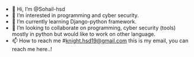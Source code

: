 - 👋 Hi, I’m @Sohail-hsd
- 👀 I’m interested in programming and cyber security.
- 🌱 I’m currently learning Django-python framework.
- 💞️ I’m looking to collaborate on programming, cyber security (tools) mostly in python but would like to work on other language.
- 📫 How to reach me #knight.hsd19@gmail.com this is my email, you can reach me here..!

<!---
Sohail-hsd/Sohail-hsd is a ✨ special ✨ repository because its `README.md` (this file) appears on your GitHub profile.
You can click the Preview link to take a look at your changes.
--->
